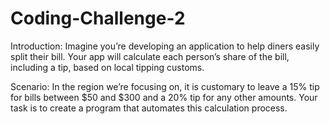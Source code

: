 # Coding-Challenge-2

Introduction: Imagine you’re developing an application to help diners easily split their bill. Your app will calculate each person’s share of the bill, including a tip, based on local tipping customs.

Scenario: In the region we’re focusing on, it is customary to leave a 15% tip for bills between $50 and $300 and a 20% tip for any other amounts. Your task is to create a program that automates this calculation process.
